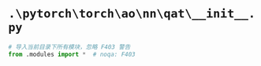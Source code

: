# `.\pytorch\torch\ao\nn\qat\__init__.py`

```py
# 导入当前目录下所有模块，忽略 F403 警告
from .modules import *  # noqa: F403
```